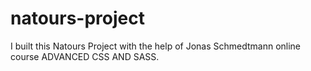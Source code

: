 # natours-project
I built this Natours Project with the help of Jonas Schmedtmann online course ADVANCED CSS AND SASS. 
